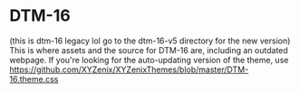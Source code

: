 # DTM-16

(this is dtm-16 legacy lol go to the dtm-16-v5 directory for the new version)
This is where assets and the source for DTM-16 are, including an outdated webpage. If you're looking for the auto-updating version of the theme, use https://github.com/XYZenix/XYZenixThemes/blob/master/DTM-16.theme.css